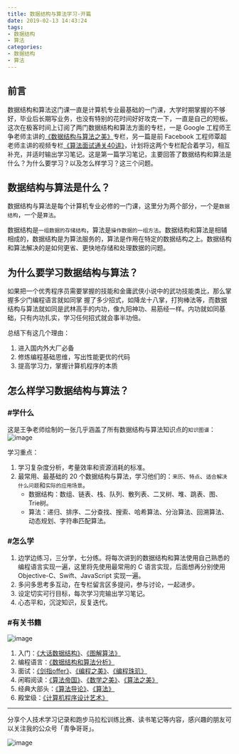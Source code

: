 ```yaml
---
title: 数据结构与算法学习-开篇
date: 2019-02-13 14:43:24
tags:
- 数据结构
- 算法
categories:
- 数据结构
- 算法
---
```


## 前言

数据结构和算法这门课一直是计算机专业最基础的一门课，大学时期掌握的不够好，毕业后长期写业务，也没有特别的花时间好好攻克一下，一直是自己的短板。这次在极客时间上订阅了两门数据结构和算法方面的专栏，一是 Google 工程师王争老师主讲的[《数据结构与算法之美》](https://time.geekbang.org/column/126?utm_term=nyre2019_app_zhuanlanxiangqingye)专栏，另一篇是前 Facebook 工程师覃超老师主讲的视频专栏[《算法面试通关40讲》](https://time.geekbang.org/course/intro/130?utm_term=nyre2019_app_zhuanlanxiangqingye)，计划将这两个专栏配合着学习，相互补充，并适时输出学习笔记。这是第一篇学习笔记，主要回答了数据结构和算法是什么？为什么要学习？以及怎么样学习？这三个问题。

## 数据结构与算法是什么？

数据结构与算法是每个计算机专业必修的一门课，这里分为两个部分，一个是`数据结构`，一个是`算法`。

数据结构是`一组数据的存储结构`，算法是`操作数据的一组方法`。数据结构和算法是相辅相成的，数据结构是为算法服务的，算法是作用在特定的数据结构之上。数据结构和算法解决的是如何更省、更快地存储和处理数据的问题。

## 为什么要学习数据结构与算法？

如果把一个优秀程序员需要掌握的技能和金庸武侠小说中的武功技能类比，那么掌握多少门编程语言就如同掌
握了多少招式，如降龙十八掌，打狗棒法等，而数据结构与算法就如同是武林高手的内功，像九阳神功、易筋经一样。内功就如同基础，只有内功扎实，学习任何招式就会事半功倍。

总结下有这几个理由：

1. 进入国内外大厂必备
2. 修炼编程基础思维，写出性能更优的代码
3. 提高学习力，掌握计算机程序的本质


## 怎么样学习数据结构与算法？

### #学什么
这是王争老师绘制的一张几乎涵盖了所有数据结构与算法知识点的`知识图谱`：
![image](http://upload-images.jianshu.io/upload_images/1131632-3bcc306a81f50a98?imageMogr2/auto-orient/strip%7CimageView2/2/w/1240)

学习重点：

1. 学习复杂度分析，考量效率和资源消耗的标准。
2. 最常用、最基础的 20 个数据结构与算法，学习他们的：`来历`、`特点`、`适合解决什么问题`和`实际的应用场景`。
	- 数据结构：数组、链表、栈、队列、散列表、二叉树、堆、跳表、图、Trie树。
	- 算法：递归、排序、二分查找、搜索、哈希算法、分治算法、回溯算法、动态规划、字符串匹配算法。

### #怎么学

1. 边学边练习，三分学，七分练。将每次讲到的数据结构和算法使用自己熟悉的编程语言实现一遍，这里将先使用最常用的 C 语言实现，后面想再分别使用 Objective-C、Swift、JavaScript 实现一遍。
2. 多问多思考多互动，在专栏留言区多提问，参与讨论，一起进步。
3. 设定切实可行目标，每次学习完输出学习笔记。
4. 心态平和，沉淀知识，反复迭代。

### #有关书籍

![image](http://upload-images.jianshu.io/upload_images/1131632-7c612c80dfadd230?imageMogr2/auto-orient/strip%7CimageView2/2/w/1240)

1. 入门：[《大话数据结构》](https://book.douban.com/subject/6424904/)、[《图解算法》](https://book.douban.com/subject/26979890/)
2. 编程语言：[《数据结构和算法分析》](https://book.douban.com/subject/1139426/)
2. 面试：[《剑指offer》](https://book.douban.com/subject/6966465/)、[《编程之美》](https://book.douban.com/subject/3004255/)、[《编程珠玑》](https://book.douban.com/subject/3227098/)
3. 闲暇阅读：[《算法帝国》](https://book.douban.com/subject/25854872/)、[《数学之美》]()、[《算法之美》](https://book.douban.com/subject/26163454/)
4. 经典大部头：[《算法导论》](https://book.douban.com/subject/20432061/)、[《算法》](https://book.douban.com/subject/19952400/)
5. 殿堂级：[《计算机程序设计艺术》](https://book.douban.com/subject/1130500/)

***
分享个人技术学习记录和跑步马拉松训练比赛、读书笔记等内容，感兴趣的朋友可以关注我的公众号「青争哥哥」。

![image](http://upload-images.jianshu.io/upload_images/1131632-ba8a066ca4862963?imageMogr2/auto-orient/strip%7CimageView2/2/w/1240)
